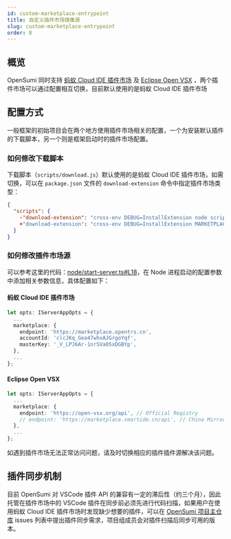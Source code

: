 ```yaml
---
id: custom-marketplace-entrypoint
title: 自定义插件市场镜像源
slug: custom-marketplace-entrypoint
order: 8
---
```


## 概览

OpenSumi 同时支持 [蚂蚁 Cloud IDE 插件市场](https://marketplace.opentrs.cn/square) 及 [Eclipse Open VSX](https://www.eclipse.org/community/eclipse_newsletter/2020/march/1.php) ，两个插件市场可以通过配置相互切换，目前默认使用的是蚂蚁 Cloud IDE 插件市场


## 配置方式

一般框架的初始项目会在两个地方使用插件市场相关的配置，一个为安装默认插件的下载脚本，另一个则是框架启动时的插件市场配置。

### 如何修改下载脚本

下载脚本（`scripts/download.js`）默认使用的是蚂蚁 Cloud IDE 插件市场，如需切换，可以在 `package.json` 文件的 `download-extension` 命令中指定插件市场类型：

```json
{
  "scripts": {
    -"download-extension": "cross-env DEBUG=InstallExtension node scripts/download.js"
    +"download-extension": "cross-env DEBUG=InstallExtension MARKETPLACE=openvsx node scripts/download.js"
  }
}
```

### 如何修改插件市场源

可以参考这里的代码：[node/start-server.ts#L18](https://github.com/opensumi/opensumi-module-samples/blob/main/example/src/node/start-server.ts#L18)，在 Node 进程启动的配置参数中添加相关参数信息，具体配置如下：

#### 蚂蚁 Cloud IDE 插件市场

```typescript
let opts: IServerAppOpts = {
  ...
  marketplace: {
    endpoint: 'https://marketplace.opentrs.cn',
    accountId: 'clcJKq_Gea47whxAJGrgoYqf',
    masterKey: '_V_LPJ6Ar-1nrSVa05xDGBYp',
  },
  ...
};
```

#### Eclipse Open VSX

```typescript
let opts: IServerAppOpts = {
  ...
  marketplace: {
    endpoint: 'https://open-vsx.org/api', // Official Registry
    // endpoint: 'https://marketplace.smartide.cn/api', // China Mirror
  },
  ...
};
```

如遇到插件市场无法正常访问问题，请及时切换相应的插件插件源解决该问题。

## 插件同步机制

目前 OpenSumi 对 VSCode 插件 API 的兼容有一定的滞后性（约三个月），因此托管在插件市场中的 VSCode 插件在同步前必须先进行代码扫描，如果用户在使用蚂蚁 Cloud IDE 插件市场时发现缺少想要的插件，可以在 [OpenSumi 项目主仓库](https://github.com/opensumi/core/issues) issues 列表中提出插件同步需求，项目组成员会对插件扫描后同步可用的版本。